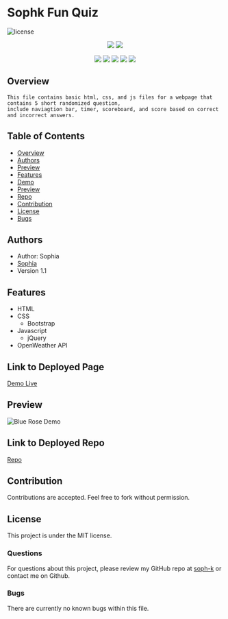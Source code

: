 # Sophk Fun Quiz

![license](https://img.shields.io/badge/license-MIT-red)

<p align="center">
    <img src="https://img.shields.io/github/repo-size/soph-k/sophk_fun_quiz"/>
    <img src="https://img.shields.io/github/last-commit/soph-k/sophk_fun_quiz"/>
</p>
<p align="center">
    <img src="https://img.shields.io/badge/HTML-yellow"/>
    <img src="https://img.shields.io/badge/CSS-gray"/>
    <img src="https://img.shields.io/badge/Bootstrap-green"/>
    <img src="https://img.shields.io/badge/Javascript-red"/>
    <img src="https://img.shields.io/badge/jQuery-blue"/>
</p>


## Overview
    This file contains basic html, css, and js files for a webpage that 
    contains 5 short randomized question, 
    include naviagtion bar, timer, scoreboard, and score based on correct 
    and incorrect answers. 


## Table of Contents
- [Overview](#overview)
- [Authors](#authors)
- [Preview](#preview)
- [Features](#features)
- [Demo](#linktodeployedpage)
- [Preview](#preview)
- [Repo](#linktodeployedrepo)
- [Contribution](#contribution)
- [License](#license)
- [Bugs](#bugs)


## Authors
- Author: Sophia
- [Sophia](https://github.com/soph-k)
- Version 1.1


## Features
- HTML
- CSS
    - Bootstrap
- Javascript
    - jQuery
- OpenWeather API


## Link to Deployed Page
[Demo Live](https://soph-k.github.io/sophk_fun_quiz/)


## Preview
![Blue Rose Demo](.\assests\images\screenshot.png)

    
## Link to Deployed Repo
[Repo](https://github.com/soph-k/sophk_fun_quiz/)


## Contribution
Contributions are accepted. Feel free to fork without permission.


## License
This project is under the MIT license.


### Questions
For questions about this project, please review my GitHub repo at [soph-k](https://github.com/soph-k) or contact me on Github.
 

### Bugs
There are currently no known bugs within this file.
